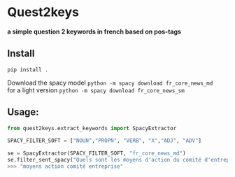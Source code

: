 # Quest2keys
**a simple question 2 keywords in french based on pos-tags**

## Install

```pip install .```

Download the spacy model
 ```python -m spacy download fr_core_news_md```
<br/>
for a light version
  ```python -m spacy download fr_core_news_sm```
 
## Usage:
```python
from quest2keys.extract_keywords import SpacyExtractor

SPACY_FILTER_SOFT = ["NOUN","PROPN", "VERB", "X","ADJ", "ADV"]

se = SpacyExtractor(SPACY_FILTER_SOFT, "fr_core_news_md")
se.filter_sent_spacy("Quels sont les moyens d'action du comité d'entreprise?")
>>> "moyens action comité entreprise"
```